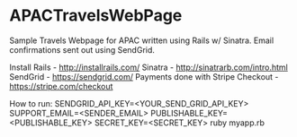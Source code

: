 # APACTravelsWebPage

Sample Travels Webpage for APAC written using Rails w/ Sinatra.  Email confirmations sent out using SendGrid.

Install Rails - http://installrails.com/
Sinatra - http://sinatrarb.com/intro.html
SendGrid - https://sendgrid.com/
Payments done with Stripe Checkout - https://stripe.com/checkout


How to run:
SENDGRID_API_KEY=<YOUR_SEND_GRID_API_KEY> SUPPORT_EMAIL=<SENDER_EMAIL> PUBLISHABLE_KEY=<PUBLISHABLE_KEY> SECRET_KEY=<SECRET_KEY> ruby myapp.rb